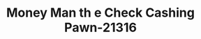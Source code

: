 ---
f_zip-code: 32025
f_state-code: FL
title: Money Man th e Check Cashing Pawn-21316
f_phone: 386-752-7828
f_city-only: Lake City
f_address: 1010 Southwest Main Boulevard Lake City
f_location-unique-id: '21316'
slug: money-man-th-e-check-cashing-pawn-21316
updated-on: '2024-05-30T13:46:58.046Z'
created-on: '2024-05-30T13:36:59.803Z'
published-on: '2024-05-30T13:54:32.469Z'
f_city-state: cms/city/lake-city-fl.md
f_company: cms/company/money-man-th-e-check-cashing-pawn.md
f_state: cms/state/florida.md
layout: '[payday-loan].html'
tags: payday-loan
---
